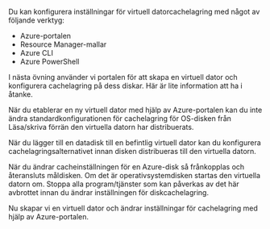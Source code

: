 Du kan konfigurera inställningar för virtuell datorcachelagring med något av följande verktyg:

- Azure-portalen
- Resource Manager-mallar
- Azure CLI
- Azure PowerShell

I nästa övning använder vi portalen för att skapa en virtuell dator och konfigurera cachelagring på dess diskar. Här är lite information att ha i åtanke. 

När du etablerar en ny virtuell dator med hjälp av Azure-portalen kan du inte ändra standardkonfigurationen för cachelagring för OS-disken från Läsa/skriva förrän den virtuella datorn har distribuerats.

När du lägger till en datadisk till en befintlig virtuell dator kan du konfigurera cachelagringsalternativet innan disken distribueras till den virtuella datorn.

När du ändrar cacheinställningen för en Azure-disk så frånkopplas och återansluts måldisken. Om det är operativsystemdisken startas den virtuella datorn om. Stoppa alla program/tjänster som kan påverkas av det här avbrottet innan du ändrar inställningen för diskcachelagring.

Nu skapar vi en virtuell dator och ändrar inställningar för cachelagring med hjälp av Azure-portalen.
